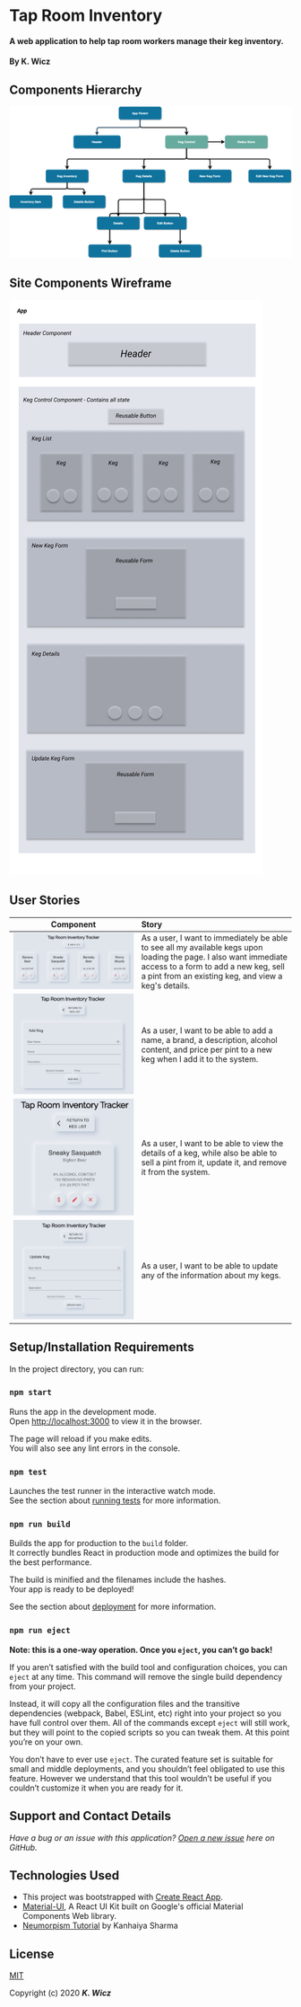 # Tap Room Inventory

#### A web application to help tap room workers manage their keg inventory.

#### By K. Wicz

## Components Hierarchy

![Diagram](TaproomDiagram.png)

## Site Components Wireframe
![Wireframe](TaproomWireframe.png)

## User Stories

|Component|Story|
|:---:|:---|
|![Landing Page](public/LandingPage.png)|As a user, I want to immediately be able to see all my available kegs upon loading the page. I also want immediate access to a form to add a new keg, sell a pint from an existing keg, and view a keg's details.|
|![Add Keg](public/AddKeg.png)|As a user, I want to be able to add a name, a brand, a description, alcohol content, and price per pint to a new keg when I add it to the system.|
|![Keg Details](public/Details.png)|As a user, I want to be able to view the details of a keg, while also be able to sell a pint from it, update it, and remove it from the system.|
|![Update Keg](public/UpdateKeg.png)|As a user, I want to be able to update any of the information about my kegs.|

## Setup/Installation Requirements

In the project directory, you can run:

### `npm start`

Runs the app in the development mode.<br />
Open [http://localhost:3000](http://localhost:3000) to view it in the browser.

The page will reload if you make edits.<br />
You will also see any lint errors in the console.

### `npm test`

Launches the test runner in the interactive watch mode.<br />
See the section about [running tests](https://facebook.github.io/create-react-app/docs/running-tests) for more information.

### `npm run build`

Builds the app for production to the `build` folder.<br />
It correctly bundles React in production mode and optimizes the build for the best performance.

The build is minified and the filenames include the hashes.<br />
Your app is ready to be deployed!

See the section about [deployment](https://facebook.github.io/create-react-app/docs/deployment) for more information.

### `npm run eject`

**Note: this is a one-way operation. Once you `eject`, you can’t go back!**

If you aren’t satisfied with the build tool and configuration choices, you can `eject` at any time. This command will remove the single build dependency from your project.

Instead, it will copy all the configuration files and the transitive dependencies (webpack, Babel, ESLint, etc) right into your project so you have full control over them. All of the commands except `eject` will still work, but they will point to the copied scripts so you can tweak them. At this point you’re on your own.

You don’t have to ever use `eject`. The curated feature set is suitable for small and middle deployments, and you shouldn’t feel obligated to use this feature. However we understand that this tool wouldn’t be useful if you couldn’t customize it when you are ready for it.

## Support and Contact Details
_Have a bug or an issue with this application? [Open a new issue](https://github.com/benjamin-thompdx/social-media-clone/issues) here on GitHub._

## Technologies Used
* This project was bootstrapped with [Create React App](https://github.com/facebook/create-react-app).
* [Material-UI](https://material-ui.com/), A React UI Kit built on Google's official Material Components Web library.
* [Neumorpism Tutorial](https://uxplanet.org/neumorphism-in-user-interface-tutorial-c353698ac5c0) by Kanhaiya Sharma


## License
[MIT](https://choosealicense.com/licenses/mit/)

Copyright (c) 2020 **_K. Wicz_**